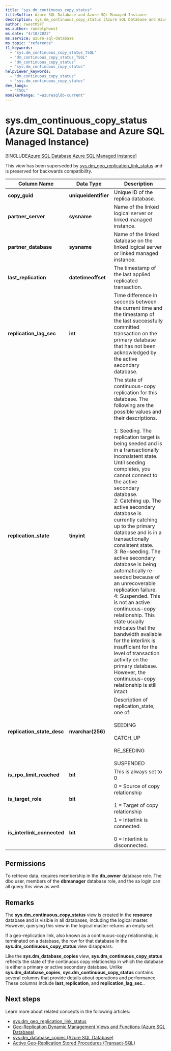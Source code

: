 ```yaml
---
title: "sys.dm_continuous_copy_status"
titleSuffix: Azure SQL Database and Azure SQL Managed Instance
description: sys.dm_continuous_copy_status (Azure SQL Database and Azure SQL Managed Instance)
author: rwestMSFT
ms.author: randolphwest
ms.date: "4/18/2022"
ms.service: azure-sql-database
ms.topic: "reference"
f1_keywords:
  - "sys.dm_continuous_copy_status_TSQL"
  - "dm_continuous_copy_status_TSQL"
  - "dm_continuous_copy_status"
  - "sys.dm_continuous_copy_status"
helpviewer_keywords:
  - "dm_continuous_copy_status"
  - "sys.dm_continuous_copy_status"
dev_langs:
  - "TSQL"
monikerRange: "=azuresqldb-current"
---
```

# sys.dm_continuous_copy_status (Azure SQL Database and Azure SQL Managed Instance)
[!INCLUDE[Azure SQL Database Azure SQL Managed Instance](../../includes/applies-to-version/asdb-asdbmi.md)]

This view has been superseded by [sys.dm_geo_replication_link_status](../../relational-databases/system-dynamic-management-views/sys-dm-geo-replication-link-status-azure-sql-database.md) and is preserved for backwards compatibility.

|Column Name|Data Type|Description|  
|-----------------|---------------|-----------------|  
|**copy_guid**|**uniqueidentifier**|Unique ID of the replica database.|  
|**partner_server**|**sysname**|Name of the linked logical server or linked managed instance.|  
|**partner_database**|**sysname**|Name of the linked database on the linked logical server or linked managed instance.|  
|**last_replication**|**datetimeoffset**|The timestamp of the last applied replicated transaction.|  
|**replication_lag_sec**|**int**|Time difference in seconds between the current time and the timestamp of the last successfully committed transaction on the primary database that has not been acknowledged by the active secondary database.|  
|**replication_state**|**tinyint**|The state of continuous-copy replication for this database. The following are the possible values and their descriptions.<br /><br /> 1: Seeding. The replication target is being seeded and is in a transactionally inconsistent state. Until seeding completes, you cannot connect to the active secondary database. <br />2: Catching up. The active secondary database is currently catching up to the primary database and is in a transactionally consistent state.<br />3: Re-seeding. The active secondary database is being automatically re-seeded because of an unrecoverable replication failure.<br />4: Suspended. This is not an active continuous-copy relationship. This state usually indicates that the bandwidth available for the interlink is insufficient for the level of transaction activity on the primary database. However, the continuous-copy relationship is still intact.|  
|**replication_state_desc**|**nvarchar(256)**|Description of replication_state, one of:<br /><br /> SEEDING<br /><br /> CATCH_UP<br /><br /> RE_SEEDING<br /><br /> SUSPENDED|  
|**is_rpo_limit_reached**|**bit**|This is always set to 0|  
|**is_target_role**|**bit**|0 = Source of copy relationship<br /><br /> 1 = Target of copy relationship|  
|**is_interlink_connected**|**bit**|1 = Interlink is connected.<br /><br /> 0 = Interlink is disconnected.|  
  
## Permissions  

To retrieve data, requires membership in the **db_owner** database role. The dbo user, members of the **dbmanager** database role, and the sa login can all query this view as well.  
  
## Remarks  

The **sys.dm_continuous_copy_status** view is created in the **resource** database and is visible in all databases, including the logical master. However, querying this view in the logical master returns an empty set.  
  
If a geo-replication link, also known as a continuous-copy relationship, is terminated on a database, the row for that database in the **sys.dm_continuous_copy_status** view disappears.  
  
Like the **sys.dm_database_copies** view, **sys.dm_continuous_copy_status** reflects the state of the continuous copy relationship in which the database is either a primary or active secondary database. Unlike **sys.dm_database_copies**, **sys.dm_continuous_copy_status** contains several columns that provide details about operations and performance. These columns include **last_replication**, and **replication_lag_sec**..  
  
## Next steps

Learn more about related concepts in the following articles:

- [sys.dm_geo_replication_link_status](../../relational-databases/system-dynamic-management-views/sys-dm-geo-replication-link-status-azure-sql-database.md)
- [Geo-Replication Dynamic Management Views and Functions (Azure SQL Database)](geo-replication-dynamic-management-views-and-functions-azure-sql-database.md)
- [sys.dm_database_copies &#40;Azure SQL Database&#41;](../../relational-databases/system-dynamic-management-views/sys-dm-database-copies-azure-sql-database.md)
- [Active Geo-Replication Stored Procedures &#40;Transact-SQL&#41;](../system-stored-procedures/system-stored-procedures-transact-sql.md)
